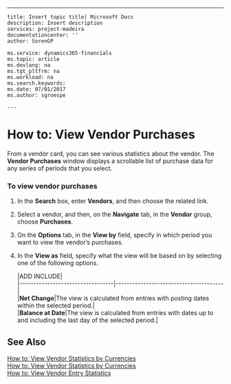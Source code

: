 ---
    title: Insert topic title| Microsoft Docs
    description: Insert description
    services: project-madeira
    documentationcenter: ''
    author: SorenGP

    ms.service: dynamics365-financials
    ms.topic: article
    ms.devlang: na
    ms.tgt_pltfrm: na
    ms.workload: na
    ms.search.keywords:
    ms.date: 07/01/2017
    ms.author: sgroespe

    ---
# How to: View Vendor Purchases
From a vendor card, you can see various statistics about the vendor. The **Vendor Purchases** window displays a scrollable list of purchase data for any series of periods that you select.  
  
### To view vendor purchases  
  
1.  In the **Search** box, enter **Vendors**, and then choose the related link.  
  
2.  Select a vendor, and then, on the **Navigate** tab, in the **Vendor** group, choose **Purchases**.  
  
3.  On the **Options** tab, in the **View by** field, specify in which period you want to view the vendor’s purchases.  
  
4.  In the **View as** field, specify what the view will be based on by selecting one of the following options.  
  
    |ADD INCLUDE<!--[!INCLUDE[bp_tableoption](../../includes/bp_tabledescription_md.md)]-->|  
    |----------------------------------|---------------------------------------|  
    |**Net Change**|The view is calculated from entries with posting dates within the selected period.|  
    |**Balance at Date**|The view is calculated from entries with dates up to and including the last day of the selected period.|  
  
## See Also  
 [How to: View Vendor Statistics by Currencies](../FullExperience/how-to-view-vendor-statistics-by-currencies.md)   
 [How to: View Vendor Statistics by Currencies](../FullExperience/how-to-view-vendor-statistics-by-currencies.md)   
 [How to: View Vendor Entry Statistics](../FullExperience/how-to-view-vendor-entry-statistics.md)